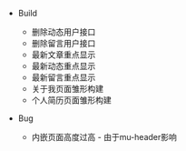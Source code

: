 * Build
  * 删除动态用户接口
  * 删除留言用户接口
  * 最新文章重点显示
  * 最新动态重点显示
  * 最新留言重点显示
  * 关于我页面雏形构建
  * 个人简历页面雏形构建

* Bug
  * 内嵌页面高度过高 - 由于mu-header影响